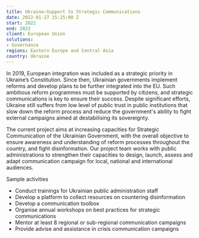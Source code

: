 ```yaml
---
title: Ukraine—Support to Strategic Communications
date: 2022-01-27 15:25:00 Z
start: 2022
end: 2023
client: European Union
solutions:
- Governance
regions: Eastern Europe and Central Asia
country: Ukraine
---
```


In 2019, European integration was included as a strategic priority in Ukraine’s Constitution. Since then, Ukrainian governments implement reforms and develop plans to be further integrated into the EU. Such ambitious reform programmes must be supported by citizens, and strategic communications is key to ensure their success. Despite significant efforts, Ukraine still suffers from low level of public trust in public institutions that slow down the reform process and reduce the government's ability to fight external campaigns aimed at destabilising its sovereignty. 

The current project aims at increasing capacities for Strategic Communication of the Ukrainian Government, with the overall objective to ensure awareness and understanding of reform processes throughout the country, and fight disinformation. Our project team works with public administrations to strengthen their capacities to design, launch, assess and adapt communication campaign for local, national and international audiences. 

Sample activities
-	Conduct trainings for Ukrainian public administration staff 
-	Develop a platform to collect resources on countering disinformation
-	Develop a communication toolbox
-	Organise annual workshops on best practices for strategic communications
-	Mentor at least 8 regional or sub-regional communication campaigns
-	Provide advise and assistance in crisis communication campaigns
